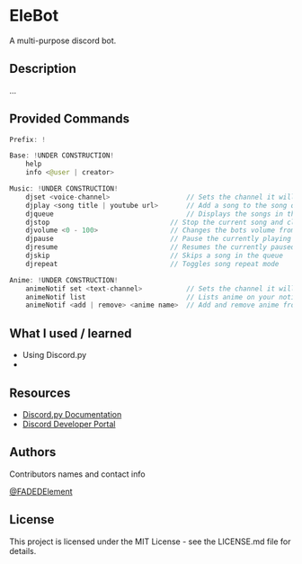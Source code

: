# EleBot

A multi-purpose discord bot.

## Description

...

## Provided Commands
```Java
Prefix: !

Base: !UNDER CONSTRUCTION!
    help
    info <@user | creator>

Music: !UNDER CONSTRUCTION!
    djset <voice-channel>                   // Sets the channel it will play music in
    djplay <song title | youtube url>       // Add a song to the song queue
    djqueue                                 // Displays the songs in the song queue
	djstop                              // Stop the current song and clears the queue
	djvolume <0 - 100>                  // Changes the bots volume from 0 to 100 percent
	djpause                             // Pause the currently playing song
	djresume                            // Resumes the currently paused song
	djskip                              // Skips a song in the queue
	djrepeat                            // Toggles song repeat mode

Anime: !UNDER CONSTRUCTION!
    animeNotif set <text-channel>           // Sets the channel it will notify you in
    animeNotif list                         // Lists anime on your notif list
    animeNotif <add | remove> <anime name>  // Add and remove anime from your notif list
```

## What I used / learned
* Using Discord.py
* 

## Resources
* [Discord.py Documentation](https://discordpy.readthedocs.io/en/stable/)
* [Discord Developer Portal](https://discord.com/developers/applications)

## Authors

Contributors names and contact info

[@FADEDElement](https://www.youtube.com/c/FADEDElement)

## License

This project is licensed under the MIT License - see the LICENSE.md file for details.
